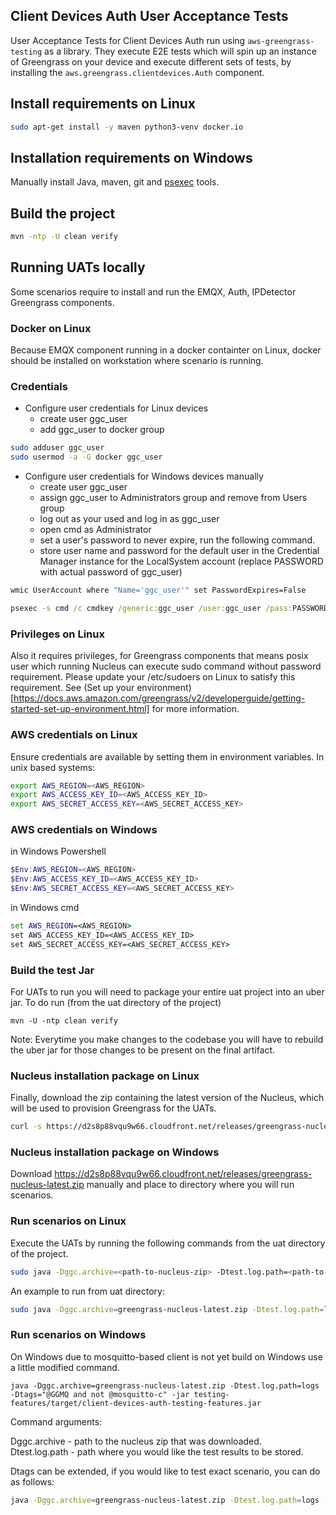 ## Client Devices Auth User Acceptance Tests
User Acceptance Tests for Client Devices Auth run using `aws-greengrass-testing` as a library.
They execute E2E tests which will spin up an instance of Greengrass on your device and execute different sets of tests, 
by installing the `aws.greengrass.clientdevices.Auth` component.

## Install requirements on Linux
```bash
sudo apt-get install -y maven python3-venv docker.io
```

## Installation requirements on Windows
Manually install Java, maven, git and [psexec](https://learn.microsoft.com/en-us/sysinternals/downloads/psexec) tools.

## Build the project
```bash
mvn -ntp -U clean verify
```

## Running UATs locally

Some scenarios require to install and run the EMQX, Auth, IPDetector Greengrass components.

### Docker on Linux
Because EMQX component running in a docker containter on Linux, docker should be installed on workstation where scenario is running.

### Credentials
- Configure user credentials for Linux devices
    - create user ggc_user
    - add ggc_user to docker group

```bash
sudo adduser ggc_user
sudo usermod -a -G docker ggc_user
```

- Configure user credentials for Windows devices manually
    - create user ggc_user
    - assign ggc_user to Administrators group and remove from Users group
    - log out as your used and log in as ggc_user
    - open cmd as Administrator
    - set a user's password to never expire, run the following command.
    - store user name and password for the default user in the Credential Manager instance for the LocalSystem account (replace PASSWORD with actual password of ggc_user)

```cmd
wmic UserAccount where "Name='ggc_user'" set PasswordExpires=False
```

```cmd
psexec -s cmd /c cmdkey /generic:ggc_user /user:ggc_user /pass:PASSWORD
```

### Privileges on Linux
Also it requires privileges, for Greengrass components that means posix user which running Nucleus can execute sudo command without password requirement.
Please update your /etc/sudoers on Linux to satisfy this requirement.
See (Set up your environment)[https://docs.aws.amazon.com/greengrass/v2/developerguide/getting-started-set-up-environment.html] for more information.

### AWS credentials on Linux
Ensure credentials are available by setting them in environment variables. In unix based systems:

```bash
export AWS_REGION=<AWS_REGION>
export AWS_ACCESS_KEY_ID=<AWS_ACCESS_KEY_ID>
export AWS_SECRET_ACCESS_KEY=<AWS_SECRET_ACCESS_KEY>
```

### AWS credentials on Windows
in Windows Powershell

```powershell
$Env:AWS_REGION=<AWS_REGION>
$Env:AWS_ACCESS_KEY_ID=<AWS_ACCESS_KEY_ID>
$Env:AWS_SECRET_ACCESS_KEY=<AWS_SECRET_ACCESS_KEY>
```

in Windows cmd
```cmd
set AWS_REGION=<AWS_REGION>
set AWS_ACCESS_KEY_ID=<AWS_ACCESS_KEY_ID>
set AWS_SECRET_ACCESS_KEY=<AWS_SECRET_ACCESS_KEY>
```


### Build the test Jar
For UATs to run you will need to package your entire uat project into an uber jar. To do run (from the uat directory of the project)

```
mvn -U -ntp clean verify
```

Note: Everytime you make changes to the codebase you will have to rebuild the uber jar for those changes to be present on the final artifact.

### Nucleus installation package on Linux
Finally, download the zip containing the latest version of the Nucleus, which will be used to provision Greengrass for the UATs.

```bash
curl -s https://d2s8p88vqu9w66.cloudfront.net/releases/greengrass-nucleus-latest.zip > greengrass-nucleus-latest.zip
```

### Nucleus installation package on Windows
Download https://d2s8p88vqu9w66.cloudfront.net/releases/greengrass-nucleus-latest.zip manually and place to directory where you will run scenarios.


### Run scenarios on Linux
Execute the UATs by running the following commands from the uat directory of the project.

```bash
sudo java -Dggc.archive=<path-to-nucleus-zip> -Dtest.log.path=<path-to-test-results-folder> -Dtags=GGMQ -jar <path-to-test-jar>
```
An example to run from uat directory:
```bash
sudo java -Dggc.archive=greengrass-nucleus-latest.zip -Dtest.log.path=logs -Dtags="GGMQ" -jar testing-features/target/client-devices-auth-testing-features.jar
```

### Run scenarios on Windows
On Windows due to mosquitto-based client is not yet build on Windows use a little modified command.
```
java -Dggc.archive=greengrass-nucleus-latest.zip -Dtest.log.path=logs -Dtags="@GGMQ and not @mosquitto-c" -jar testing-features/target/client-devices-auth-testing-features.jar
```

Command arguments:

Dggc.archive - path to the nucleus zip that was downloaded.  
Dtest.log.path - path where you would like the test results to be stored.  


Dtags can be extended, if you would like to test exact scenario, you can do as follows:

```bash
java -Dggc.archive=greengrass-nucleus-latest.zip -Dtest.log.path=logs -Dtags="@GGMQ-1-T1 and @sdk-java and @mqtt3" -jar testing-features/target/client-devices-auth-testing-features.jar
```
